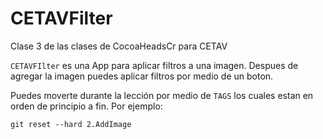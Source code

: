 # CETAVFilter
Clase 3 de las clases de CocoaHeadsCr para CETAV

`CETAVFIlter` es una App para aplicar filtros a una imagen. Despues de agregar la imagen puedes aplicar filtros por medio de un boton.

Puedes moverte durante la lección por medio de `TAGS` los cuales estan en orden de principio a fin. Por ejemplo:
```
git reset --hard 2.AddImage
```
